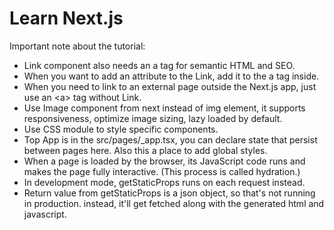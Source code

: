 # Learn Next.js

Important note about the tutorial:

- Link component also needs an a tag for semantic HTML and SEO.
- When you want to add an attribute to the Link, add it to the a tag inside.
- When you need to link to an external page outside the Next.js app, just use an \<a> tag without Link.
- Use Image component from next instead of img element, it supports responsiveness, optimize image sizing, lazy loaded by default.
- Use CSS module to style specific components.
- Top App is in the src/pages/\_app.tsx, you can declare state that persist between pages here. Also this a place to add global styles.
- When a page is loaded by the browser, its JavaScript code runs and makes the page fully interactive. (This process is called hydration.)
- In development mode, getStaticProps runs on each request instead.
- Return value from getStaticProps is a json object, so that's not running in production. instead, it'll get fetched along with the generated html and javascript.

